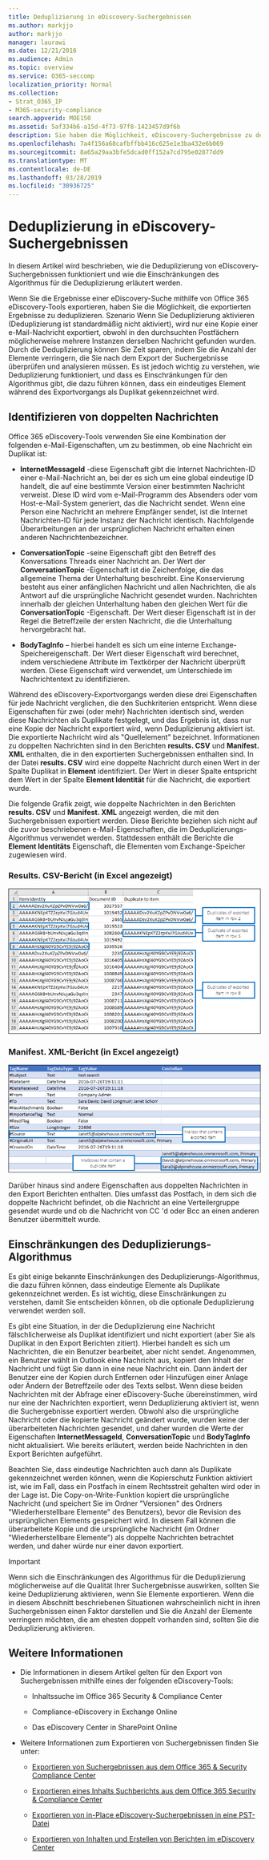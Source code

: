 ```yaml
---
title: Deduplizierung in eDiscovery-Suchergebnissen
ms.author: markjjo
author: markjjo
manager: laurawi
ms.date: 12/21/2016
ms.audience: Admin
ms.topic: overview
ms.service: O365-seccomp
localization_priority: Normal
ms.collection:
- Strat_O365_IP
- M365-security-compliance
search.appverid: MOE150
ms.assetid: 5af334b6-a15d-4f73-97f8-1423457d9f6b
description: Sie haben die Möglichkeit, eDiscovery-Suchergebnisse zu deduplizieren, die exportiert werden, damit nur eine Kopie einer e-Mail-Nachricht exportiert wird, obwohl mehrere Instanzen derselben Nachricht in unterschiedlichen Postfächern gefunden wurden.
ms.openlocfilehash: 7a4f156a68cafbffbb416c625e1e3ba432e6b069
ms.sourcegitcommit: 8a65a29aa3bfe5dcad0ff152a7cd795e02877dd9
ms.translationtype: MT
ms.contentlocale: de-DE
ms.lasthandoff: 03/28/2019
ms.locfileid: "30936725"
---
```

# <a name="de-duplication-in-ediscovery-search-results"></a>Deduplizierung in eDiscovery-Suchergebnissen

In diesem Artikel wird beschrieben, wie die Deduplizierung von eDiscovery-Suchergebnissen funktioniert und wie die Einschränkungen des Algorithmus für die Deduplizierung erläutert werden.
  
Wenn Sie die Ergebnisse einer eDiscovery-Suche mithilfe von Office 365 eDiscovery-Tools exportieren, haben Sie die Möglichkeit, die exportierten Ergebnisse zu deduplizieren. Szenario Wenn Sie Deduplizierung aktivieren (Deduplizierung ist standardmäßig nicht aktiviert), wird nur eine Kopie einer e-Mail-Nachricht exportiert, obwohl in den durchsuchten Postfächern möglicherweise mehrere Instanzen derselben Nachricht gefunden wurden. Durch die Deduplizierung können Sie Zeit sparen, indem Sie die Anzahl der Elemente verringern, die Sie nach dem Export der Suchergebnisse überprüfen und analysieren müssen. Es ist jedoch wichtig zu verstehen, wie Deduplizierung funktioniert, und dass es Einschränkungen für den Algorithmus gibt, die dazu führen können, dass ein eindeutiges Element während des Exportvorgangs als Duplikat gekennzeichnet wird.
  
## <a name="how-duplicate-messages-are-identified"></a>Identifizieren von doppelten Nachrichten

Office 365 eDiscovery-Tools verwenden Sie eine Kombination der folgenden e-Mail-Eigenschaften, um zu bestimmen, ob eine Nachricht ein Duplikat ist:
  
- **InternetMessageId** -diese Eigenschaft gibt die Internet Nachrichten-ID einer e-Mail-Nachricht an, bei der es sich um eine global eindeutige ID handelt, die auf eine bestimmte Version einer bestimmten Nachricht verweist. Diese ID wird vom e-Mail-Programm des Absenders oder vom Host-e-Mail-System generiert, das die Nachricht sendet. Wenn eine Person eine Nachricht an mehrere Empfänger sendet, ist die Internet Nachrichten-ID für jede Instanz der Nachricht identisch. Nachfolgende Überarbeitungen an der ursprünglichen Nachricht erhalten einen anderen Nachrichtenbezeichner. 
    
- **ConversationTopic** -seine Eigenschaft gibt den Betreff des Konversations Threads einer Nachricht an. Der Wert der **ConversationTopic** -Eigenschaft ist die Zeichenfolge, die das allgemeine Thema der Unterhaltung beschreibt. Eine Konservierung besteht aus einer anfänglichen Nachricht und allen Nachrichten, die als Antwort auf die ursprüngliche Nachricht gesendet wurden. Nachrichten innerhalb der gleichen Unterhaltung haben den gleichen Wert für die **ConversationTopic** -Eigenschaft. Der Wert dieser Eigenschaft ist in der Regel die Betreffzeile der ersten Nachricht, die die Unterhaltung hervorgebracht hat. 
    
- **BodyTagInfo** – hierbei handelt es sich um eine interne Exchange-Speichereigenschaft. Der Wert dieser Eigenschaft wird berechnet, indem verschiedene Attribute im Textkörper der Nachricht überprüft werden. Diese Eigenschaft wird verwendet, um Unterschiede im Nachrichtentext zu identifizieren. 
    
Während des eDiscovery-Exportvorgangs werden diese drei Eigenschaften für jede Nachricht verglichen, die den Suchkriterien entspricht. Wenn diese Eigenschaften für zwei (oder mehr) Nachrichten identisch sind, werden diese Nachrichten als Duplikate festgelegt, und das Ergebnis ist, dass nur eine Kopie der Nachricht exportiert wird, wenn Deduplizierung aktiviert ist. Die exportierte Nachricht wird als "Quellelement" bezeichnet. Informationen zu doppelten Nachrichten sind in den Berichten **results. CSV** und **Manifest. XML** enthalten, die in den exportierten Suchergebnissen enthalten sind. In der Datei **results. CSV** wird eine doppelte Nachricht durch einen Wert in der Spalte Duplikat in **Element** identifiziert. Der Wert in dieser Spalte entspricht dem Wert in der Spalte **Element Identität** für die Nachricht, die exportiert wurde. 
  
Die folgende Grafik zeigt, wie doppelte Nachrichten in den Berichten **results. CSV** und **Manifest. XML** angezeigt werden, die mit den Suchergebnissen exportiert werden. Diese Berichte beziehen sich nicht auf die zuvor beschriebenen e-Mail-Eigenschaften, die im Deduplizierungs-Algorithmus verwendet werden. Stattdessen enthält die Berichte die **Element Identitäts** Eigenschaft, die Elementen vom Exchange-Speicher zugewiesen wird. 
  
 ### <a name="resultscsv-report-viewed-in-excel"></a>Results. CSV-Bericht (in Excel angezeigt)
  
![Anzeigen von Informationen zu doppelten Elementen im Bericht "results. csv"](media/e3d64004-3b91-4cba-b6f3-934b46cbdcdb.png)
  
 ### <a name="manifestxml-report-viewed-in-excel"></a>Manifest. XML-Bericht (in Excel angezeigt)
  
![Anzeigen von Informationen zu doppelten Elementen im Manifest. XML-Bericht](media/69aa4786-9883-46ff-bcae-b35e0daf4a6d.png)
  
Darüber hinaus sind andere Eigenschaften aus doppelten Nachrichten in den Export Berichten enthalten. Dies umfasst das Postfach, in dem sich die doppelte Nachricht befindet, ob die Nachricht an eine Verteilergruppe gesendet wurde und ob die Nachricht von CC 'd oder Bcc an einen anderen Benutzer übermittelt wurde.
  
## <a name="limitations-of-the-de-duplication-algorithm"></a>Einschränkungen des Deduplizierungs-Algorithmus

Es gibt einige bekannte Einschränkungen des Deduplizierungs-Algorithmus, die dazu führen können, dass eindeutige Elemente als Duplikate gekennzeichnet werden. Es ist wichtig, diese Einschränkungen zu verstehen, damit Sie entscheiden können, ob die optionale Deduplizierung verwendet werden soll.
  
Es gibt eine Situation, in der die Deduplizierung eine Nachricht fälschlicherweise als Duplikat identifiziert und nicht exportiert (aber Sie als Duplikat in den Export Berichten zitiert). Hierbei handelt es sich um Nachrichten, die ein Benutzer bearbeitet, aber nicht sendet. Angenommen, ein Benutzer wählt in Outlook eine Nachricht aus, kopiert den Inhalt der Nachricht und fügt Sie dann in eine neue Nachricht ein. Dann ändert der Benutzer eine der Kopien durch Entfernen oder Hinzufügen einer Anlage oder Ändern der Betreffzeile oder des Texts selbst. Wenn diese beiden Nachrichten mit der Abfrage einer eDiscovery-Suche übereinstimmen, wird nur eine der Nachrichten exportiert, wenn Deduplizierung aktiviert ist, wenn die Suchergebnisse exportiert werden. Obwohl also die ursprüngliche Nachricht oder die kopierte Nachricht geändert wurde, wurden keine der überarbeiteten Nachrichten gesendet, und daher wurden die Werte der Eigenschaften **InternetMessageId**, **ConversationTopic** und **BodyTagInfo** nicht aktualisiert. Wie bereits erläutert, werden beide Nachrichten in den Export Berichten aufgeführt. 
  
Beachten Sie, dass eindeutige Nachrichten auch dann als Duplikate gekennzeichnet werden können, wenn die Kopierschutz Funktion aktiviert ist, wie im Fall, dass ein Postfach in einem Rechtsstreit gehalten wird oder in der Lage ist. Die Copy-on-Write-Funktion kopiert die ursprüngliche Nachricht (und speichert Sie im Ordner "Versionen" des Ordners "Wiederherstellbare Elemente" des Benutzers), bevor die Revision des ursprünglichen Elements gespeichert wird. In diesem Fall können die überarbeitete Kopie und die ursprüngliche Nachricht (im Ordner "Wiederherstellbare Elemente") als doppelte Nachrichten betrachtet werden, und daher würde nur einer davon exportiert.
  
> [!IMPORTANT]
> Wenn sich die Einschränkungen des Algorithmus für die Deduplizierung möglicherweise auf die Qualität Ihrer Suchergebnisse auswirken, sollten Sie keine Deduplizierung aktivieren, wenn Sie Elemente exportieren. Wenn die in diesem Abschnitt beschriebenen Situationen wahrscheinlich nicht in ihren Suchergebnissen einen Faktor darstellen und Sie die Anzahl der Elemente verringern möchten, die am ehesten doppelt vorhanden sind, sollten Sie die Deduplizierung aktivieren. 
  
## <a name="more-information"></a>Weitere Informationen

- Die Informationen in diesem Artikel gelten für den Export von Suchergebnissen mithilfe eines der folgenden eDiscovery-Tools:
    
  - Inhaltssuche im Office 365 Security &amp; Compliance Center
    
  - Compliance-eDiscovery in Exchange Online
    
  - Das eDiscovery Center in SharePoint Online
    
- Weitere Informationen zum Exportieren von Suchergebnissen finden Sie unter:
    
  - [Exportieren von Suchergebnissen aus dem Office 365 &amp; Security Compliance Center](export-search-results.md)
    
  - [Exportieren eines Inhalts Suchberichts aus dem Office 365 Security &amp; Compliance Center](export-a-content-search-report.md)
    
  - [Exportieren von in-Place eDiscovery-Suchergebnissen in eine PST-Datei](https://go.microsoft.com/fwlink/p/?linkid=832671)
    
  - [Exportieren von Inhalten und Erstellen von Berichten im eDiscovery Center](https://support.office.com/article/7b2ea190-5f9b-4876-86e5-4440354c381a)
